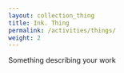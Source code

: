 ```yaml
---
layout: collection_thing
title: Ink. Thing
permalink: /activities/things/
weight: 2
---
```

Something describing your work